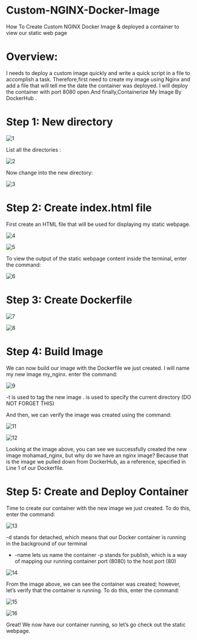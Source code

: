 # Custom-NGINX-Docker-Image
How To Create Custom NGINX Docker Image &amp;  deployed a container to view our static web page 

# Overview:
I needs to deploy a custom image quickly and write a quick script in a file to accomplish a task. Therefore,first need to create my image using Nginx and add a file that will tell me the date the container was deployed. I will deploy the container with port 8080 open.And finally,Containerize My Image By DockerHub . 

# Step 1: New directory 
![1](https://user-images.githubusercontent.com/68898478/205445718-8256bd0d-76f5-4958-8876-eaa9cb0dea18.png)

List all the directories : 

![2](https://user-images.githubusercontent.com/68898478/205445726-3d0fb432-bfc7-4428-a924-c46120ddbb5b.png)

Now change into the new directory:

![3](https://user-images.githubusercontent.com/68898478/205445738-4aa37842-5279-43c9-bfa5-1f263645dc0a.png)

# Step 2: Create index.html file 
First create an HTML file that will be used for displaying my static webpage.

![4](https://user-images.githubusercontent.com/68898478/205446106-2ba6b05b-9411-4174-a999-786a1510d20f.png)


![5](https://user-images.githubusercontent.com/68898478/205446132-64b70dc0-be80-44c6-8251-e92068a142d5.png)


To view the output of the static webpage content inside the terminal, enter the command:

![6](https://user-images.githubusercontent.com/68898478/205446161-395189c1-06d1-4e48-b5eb-bf4577ea71fa.png)

# Step 3: Create Dockerfile 

![7](https://user-images.githubusercontent.com/68898478/205446555-59d52040-185b-41e6-9b2a-b920cac3b42d.png) 



![8](https://user-images.githubusercontent.com/68898478/205446586-3243f4b6-f614-46e2-9c66-cad2d52cdeb9.png) 

# Step 4: Build Image 

We can now build our image with the Dockerfile we just created. I will name my new image my_nginx.
enter the command:

![9](https://user-images.githubusercontent.com/68898478/205446772-c20bbe62-4916-47c5-ae9e-2a75cb2948ff.png) 


-t is used to tag the new image
. is used to specify the current directory (DO NOT FORGET THIS) 

And then, we can verify the image was created using the command:

![11](https://user-images.githubusercontent.com/68898478/205447113-a1066d2a-ee1a-45a2-9649-2df755985d3f.png)

![12](https://user-images.githubusercontent.com/68898478/205447185-43910afe-4564-4965-a86f-8640bf5a313a.png)

Looking at the image above, you can see we successfully created the new image mohamad_nginx, but why do we have an nginx image? Because that is the image we pulled down from DockerHub, as a reference, specified in Line 1 of our Dockerfile. 

# Step 5: Create and Deploy Container 

Time to create our container with the new image we just created. To do this, enter the command:

![13](https://user-images.githubusercontent.com/68898478/205447303-a979adab-4167-4275-87be-9fe0b791eff5.png)

-d stands for detached, which means that our Docker container is running in the background of our terminal
- -name lets us name the container
-p stands for publish, which is a way of mapping our running container port (8080) to the host port (80)

![14](https://user-images.githubusercontent.com/68898478/205447475-9bb58524-b4e4-448c-a2b3-802da2052fbf.png) 

From the image above, we can see the container was created; however, let’s verify that the container is running. To do this, enter the command:

![15](https://user-images.githubusercontent.com/68898478/205447557-b04dec67-feda-456f-87e6-a53454860d81.png)


![16](https://user-images.githubusercontent.com/68898478/205447562-c96bd7ef-fb69-434f-a01e-20234ab1feb7.png) 

Great! We now have our container running, so let’s go check out the static webpage.






